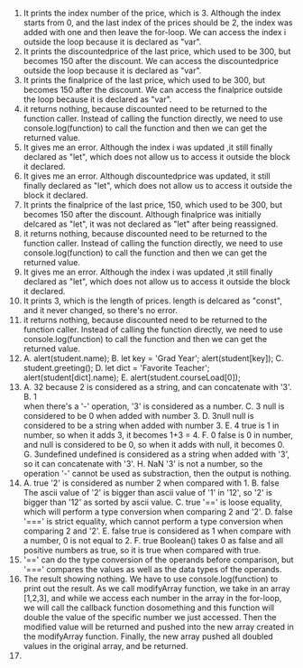1. It prints the index number of the price, which is 3. Although the index starts from 0, and the last index of the prices should be 2, the index was added with one and then leave the for-loop. We can access the index i outside the loop because it is declared as "var".
2. It prints the discountedprice of the last price, which used to be 300, but becomes 150 after the discount. We can access the discountedprice outside the loop because it is declared as "var".
3. It prints the finalprice of the last price, which used to be 300, but becomes 150 after the discount. We can access the finalprice outside the loop because it is declared as "var".
4. it returns nothing, because discounted  need to be returned to the function caller. Instead of calling the function directly, we need to use console.log(function) to call the function and then we can get the returned value.
5. It gives me an error. Although the index i was updated ,it still finally declared as "let", which does not allow us to access it outside the block it declared.
6. It gives me an error. Although discountedprice was updated, it still finally declared as "let", which does not allow us to access it outside the block it declared.
7. It prints the finalprice of the last price, 150, which used to be 300, but becomes 150 after the discount. Although finalprice was initially delcared as "let", it was not declared as "let" after being reassigned. 
8. it returns nothing, because discounted  need to be returned to the function caller. Instead of calling the function directly, we need to use console.log(function) to call the function and then we can get the returned value.
9.  It gives me an error. Although the index i was updated ,it still finally declared as "let", which does not allow us to access it outside the block it declared.
10. It prints 3, which is the length of prices. length is delcared as "const", and it never changed, so there's no error.
11. it returns nothing, because discounted need to be returned to the function caller. Instead of calling the function directly, we need to use console.log(function) to call the function and then we can get the returned value.
12. A. alert(student.name);
    B. let key = 'Grad Year';
        alert(student[key]);
    C. student.greeting();
    D. let dict = 'Favorite Teacher';
        alert(student[dict].name);
    E. alert(student.courseLoad[0]);
13. A. 32
        because 2 is considered as a string, and can concatenate with '3'.
    B. 1  
        when there's a '-' operation, '3' is considered as a number.
    C. 3
        null is considered to be 0 when added with number 3.
    D. 3null
        null is considered to be a string when added with number 3.
    E. 4
        true is 1 in number, so when it adds 3, it becomes 1+3 = 4.
    F. 0
        false is 0 in number, and null is considered to be 0, so when it adds with null, it becomes 0.
    G. 3undefined
        undefined is considered as a string when added with '3', so it can concatenate with '3'.
    H. NaN
        '3' is not a number, so the operation '-' cannot be used as substraction, then the output is nothing.
14. A. true
        '2' is considered as number 2 when compared with 1.
    B. false
        The ascii value of '2' is bigger than ascii value of '1' in '12', so '2' is bigger than '12' as sorted by ascii value.
    C. true
        '==' is loose equality, which will perform a type conversion when comparing 2 and '2'.
    D. false
        '===' is strict equality, which cannot perform a type conversion when comparing 2 and '2'.
    E. false
        true is considered as 1 when compare with a number, 0 is not equal to 2.
    F. true
        Boolean() takes 0 as false and all positive numbers as true, so it is true when compared with true.
15. '==' can do the type conversion of the operands before comparison, but '===' compares the values as well as the data types of the operands.
17. The result showing nothing. We have to use console.log(function) to print out the result. As we call modifyArray function, we take in an array [1,2,3], and while we access each number in the array in the for-loop, we will call the callback function dosomething and this function will double the value of the specific number we just accessed. Then the modified value will be returned and pushed into the new array created in the modifyArray function. Finally, the new array pushed all doubled values in the original array, and be returned.
18. 